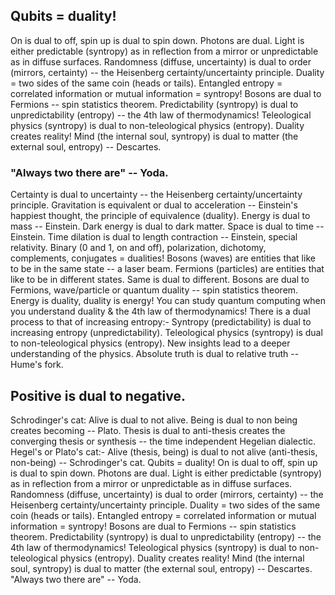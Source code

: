 ## Qubits = duality! 

On is dual to off, spin up is dual to spin down.
Photons are dual. Light is either predictable (syntropy) as in reflection from a mirror or unpredictable as in diffuse surfaces. Randomness (diffuse, uncertainty) is dual to order (mirrors, certainty) -- the Heisenberg certainty/uncertainty principle.
Duality = two sides of the same coin (heads or tails).
Entangled entropy = correlated information or mutual information = syntropy!
Bosons are dual to Fermions -- spin statistics theorem.
Predictability (syntropy) is dual to unpredictability (entropy) -- the 4th law of thermodynamics!
Teleological physics (syntropy) is dual to non-teleological physics (entropy).
Duality creates reality!
Mind (the internal soul, syntropy) is dual to matter (the external soul, entropy) -- Descartes.

### "Always two there are" -- Yoda.


Certainty is dual to uncertainty -- the Heisenberg certainty/uncertainty principle.
Gravitation is equivalent or dual to acceleration -- Einstein's happiest thought, the principle of equivalence (duality).
Energy is dual to mass -- Einstein.
Dark energy is dual to dark matter.
Space is dual to time -- Einstein.
Time dilation is dual to length contraction -- Einstein, special relativity.
Binary (0 and 1, on and off), polarization, dichotomy, complements, conjugates = dualities!
Bosons (waves) are entities that like to be in the same state -- a laser beam.
Fermions (particles) are entities that like to be in different states.
Same is dual to different.
Bosons are dual to Fermions, wave/particle or quantum duality -- spin statistics theorem.
Energy is duality, duality is energy!
You can study quantum computing when you understand duality & the 4th law of thermodynamics!
There is a dual process to that of increasing entropy:-
Syntropy (predictability) is dual to increasing entropy (unpredictability).
Teleological physics (syntropy) is dual to non-teleological physics (entropy).
New insights lead to a deeper understanding of the physics.
Absolute truth is dual to relative truth -- Hume's fork.



## Positive is dual to negative.
Schrodinger's cat: Alive is dual to not alive.
Being is dual to non being creates becoming -- Plato.
Thesis is dual to anti-thesis creates the converging thesis or synthesis -- the time independent Hegelian dialectic.
Hegel's or Plato's cat:- Alive (thesis, being) is dual to not alive (anti-thesis, non-being) -- Schrodinger's cat.
Qubits = duality! On is dual to off, spin up is dual to spin down.
Photons are dual. Light is either predictable (syntropy) as in reflection from a mirror or unpredictable as in diffuse surfaces. Randomness (diffuse, uncertainty) is dual to order (mirrors, certainty) -- the Heisenberg certainty/uncertainty principle.
Duality = two sides of the same coin (heads or tails).
Entangled entropy = correlated information or mutual information = syntropy!
Bosons are dual to Fermions -- spin statistics theorem.
Predictability (syntropy) is dual to unpredictability (entropy) -- the 4th law of thermodynamics!
Teleological physics (syntropy) is dual to non-teleological physics (entropy).
Duality creates reality!
Mind (the internal soul, syntropy) is dual to matter (the external soul, entropy) -- Descartes.
"Always two there are" -- Yoda.


